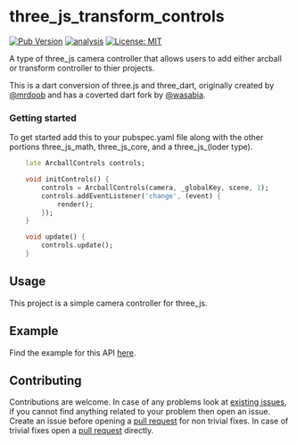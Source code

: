 # three_js_transform_controls

[![Pub Version](https://img.shields.io/pub/v/three_js_transform_controls)](https://pub.dev/packages/three_js_transform_controls)
[![analysis](https://github.com/Knightro63/three_js/actions/workflows/flutter.yml/badge.svg)](https://github.com/Knightro63/three_js/actions/)
[![License: MIT](https://img.shields.io/badge/license-MIT-purple.svg)](https://opensource.org/licenses/MIT)

A type of three_js camera controller that allows users to add either arcball or transform controller to thier projects.

<!-- <picture>
  <img alt="" src="">
</picture> -->

This is a dart conversion of three.js and three_dart, originally created by [@mrdoob](https://github.com/mrdoob) and has a coverted dart fork by [@wasabia](https://github.com/wasabia).

### Getting started

To get started add this to your pubspec.yaml file along with the other portions three_js_math, three_js_core, and a three_js_(loder type).

```dart
    late ArcballControls controls;

    void initControls() {
        controls = ArcballControls(camera, _globalKey, scene, 1);
        controls.addEventListener('change', (event) {
            render();
        });
    }

    void update() {
        controls.update();
    }
```

## Usage

This project is a simple camera controller for three_js.

## Example

Find the example for this API [here](https://github.com/Knightro63/three_js/tree/main/packages/three_js_transform_controls/example/lib/main.dart).

## Contributing

Contributions are welcome.
In case of any problems look at [existing issues](https://github.com/Knightro63/three_js/issues), if you cannot find anything related to your problem then open an issue.
Create an issue before opening a [pull request](https://github.com/Knightro63/three_js/pulls) for non trivial fixes.
In case of trivial fixes open a [pull request](https://github.com/Knightro63/three_js/pulls) directly.
